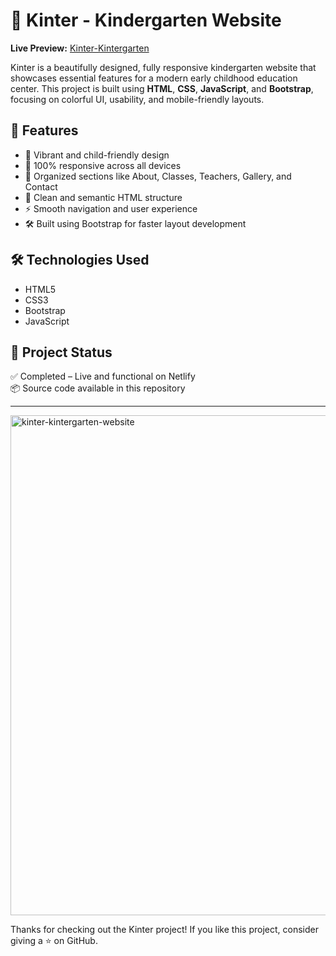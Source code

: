 # 🎨 Kinter - Kindergarten Website

**Live Preview:** [Kinter-Kintergarten](https://kinter-kintergarten-website.netlify.app/)

Kinter is a beautifully designed, fully responsive kindergarten website that showcases essential features for a modern early childhood education center. This project is built using **HTML**, **CSS**, **JavaScript**, and **Bootstrap**, focusing on colorful UI, usability, and mobile-friendly layouts.

## 🚀 Features

- 🎨 Vibrant and child-friendly design
- 📱 100% responsive across all devices
- 🧩 Organized sections like About, Classes, Teachers, Gallery, and Contact
- 🎯 Clean and semantic HTML structure
- ⚡ Smooth navigation and user experience
- 🛠 Built using Bootstrap for faster layout development

## 🛠 Technologies Used

- HTML5  
- CSS3  
- Bootstrap  
- JavaScript

## 📌 Project Status

✅ Completed – Live and functional on Netlify  
📦 Source code available in this repository

---

<a href="https://ibb.co/9HXC3XGH"><img src="https://i.ibb.co/232fY253/kinter-kintergarten-website.png" alt="kinter-kintergarten-website" border="0" width="800"></a>

Thanks for checking out the Kinter project! If you like this project, consider giving a ⭐️ on GitHub.
